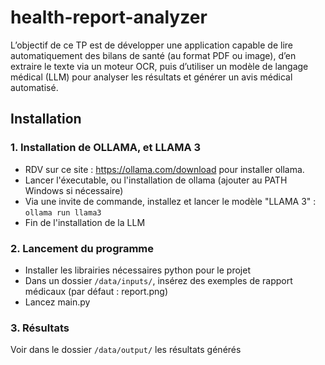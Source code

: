 # health-report-analyzer
L’objectif de ce TP est de développer une application capable de lire automatiquement des bilans de santé (au format PDF ou image), d’en extraire le texte via un moteur OCR, puis d’utiliser un modèle de langage médical (LLM) pour analyser les résultats et générer un avis médical automatisé.

## Installation
### 1. Installation de OLLAMA, et LLAMA 3
- RDV sur ce site : https://ollama.com/download pour installer ollama.
- Lancer l'éxecutable, ou l'installation de ollama (ajouter au PATH Windows si nécessaire)
- Via une invite de commande, installez et lancer le modèle "LLAMA 3" : ````ollama run llama3````
- Fin de l'installation de la LLM

### 2. Lancement du programme
- Installer les librairies nécessaires python pour le projet
- Dans un dossier ```/data/inputs/```, insérez des exemples de rapport médicaux (par défaut : report.png)
- Lancez main.py

### 3. Résultats
Voir dans le dossier ``/data/output/`` les résultats générés